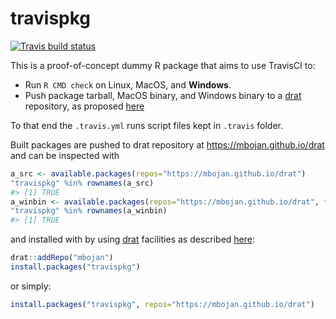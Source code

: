 
<!-- README.md is generated from README.Rmd. Please edit that file -->

# travispkg

<!-- badges: start -->

[![Travis build
status](https://travis-ci.org/mbojan/travispkg.svg?branch=master)](https://travis-ci.org/mbojan/travispkg)
<!-- badges: end -->

This is a proof-of-concept dummy R package that aims to use TravisCI to:

  - Run `R CMD check` on Linux, MacOS, and **Windows**.
  - Push package tarball, MacOS binary, and Windows binary to a
    [drat](https://github.com/eddelbuettel/drat) repository, as proposed
    [here](https://cran.r-project.org/web/packages/drat/vignettes/CombiningDratAndTravis.html)

To that end the `.travis.yml` runs script files kept in `.travis`
folder.

Built packages are pushed to drat repository at
<https://mbojan.github.io/drat> and can be inspected with

``` r
a_src <- available.packages(repos="https://mbojan.github.io/drat")
"travispkg" %in% rownames(a_src)
#> [1] TRUE
a_winbin <- available.packages(repos="https://mbojan.github.io/drat", type="win.binary")
"travispkg" %in% rownames(a_winbin)
#> [1] TRUE
```

and installed with by using [drat](dirk.eddelbuettel.com/code/drat.html)
facilities as described
[here](http://eddelbuettel.github.io/drat/DratForPackageUsers.html):

``` r
drat::addRepo("mbojan")
install.packages("travispkg")
```

or simply:

``` r
install.packages("travispkg", repos="https://mbojan.github.io/drat")
```
